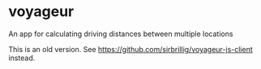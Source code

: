 # voyageur

An app for calculating driving distances between multiple locations

This is an old version. See https://github.com/sirbrillig/voyageur-js-client
instead.
